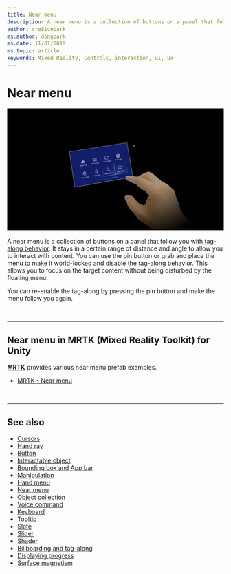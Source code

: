 ```yaml
---
title: Near menu
description: A near menu is a collection of buttons on a panel that follow you with tag-along behavior.
author: cre8ivepark
ms.author: dongpark
ms.date: 11/01/2019
ms.topic: article
keywords: Mixed Reality, Controls, interaction, ui, ux
---
```


# Near menu

![Near menu](images/UX_Hero_NearMenu.jpg)

A near menu is a collection of buttons on a panel that follow you with [tag-along behavior](billboarding-and-tag-along.md#what-is-a-tag-along). It stays in a certain range of distance and angle to allow you to interact with content. You can use the pin button or grab and place the menu to make it world-locked and disable the tag-along behavior. This allows you to focus on the target content without being disturbed by the floating menu.

You can re-enable the tag-along by pressing the pin button and make the menu follow you again.

<br>

---

## Near menu in MRTK (Mixed Reality Toolkit) for Unity
**[MRTK](https://github.com/Microsoft/MixedRealityToolkit-Unity)** provides various near menu prefab examples.

* [MRTK - Near menu](https://microsoft.github.io/MixedRealityToolkit-Unity/Documentation/README_NearMenu.html)


<br>

---


## See also

* [Cursors](cursors.md)
* [Hand ray](point-and-commit.md)
* [Button](button.md)
* [Interactable object](interactable-object.md)
* [Bounding box and App bar](app-bar-and-bounding-box.md)
* [Manipulation](direct-manipulation.md)
* [Hand menu](hand-menu.md)
* [Near menu](near-menu.md)
* [Object collection](object-collection.md)
* [Voice command](voice-input.md)
* [Keyboard](keyboard.md)
* [Tooltip](tooltip.md)
* [Slate](slate.md)
* [Slider](slider.md)
* [Shader](shader.md)
* [Billboarding and tag-along](billboarding-and-tag-along.md)
* [Displaying progress](progress.md)
* [Surface magnetism](surface-magnetism.md)
